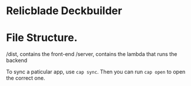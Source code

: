 # Relicblade Deckbuilder
 
# File Structure.
/dist, contains the front-end
/server, contains the lambda that runs the backend

To sync a paticular app, use `cap sync`. Then you can run `cap open` to open the correct one.